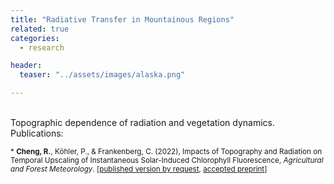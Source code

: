 ```yaml
---
title: "Radiative Transfer in Mountainous Regions"
related: true
categories:
  - research

header:
  teaser: "../assets/images/alaska.png"

---
```

<br/>
Topographic dependence of radiation and vegetation dynamics.

<br/>
Publications:

<sub>* **Cheng, R.**, Köhler, P., & Frankenberg, C. (2022), Impacts of Topography and Radiation on Temporal Upscaling of Instantaneous Solar-Induced Chlorophyll Fluorescence, <em>Agricultural and Forest Meteorology</em>. [[published version by request](https://authors.elsevier.com/a/1g0jqcFXJcsE7), [accepted preprint](ftp://fluo.gps.caltech.edu/XYZT_RuiPaper/AGMET_109197_topography_2022_ACCEPTED.pdf)]</sub>

